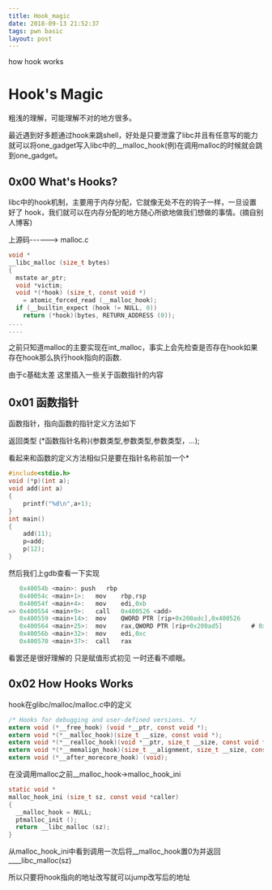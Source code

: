 ```yaml
---
title: Hook_magic
date: 2018-09-13 21:52:37
tags: pwn basic
layout: post
---
```

how hook works
<!--more-->
# Hook's Magic
粗浅的理解，可能理解不对的地方很多。

最近遇到好多题通过hook来跳shell，好处是只要泄露了libc并且有任意写的能力就可以将one_gadget写入libc中的__malloc_hook(例)在调用malloc的时候就会跳到one_gadget。

## 0x00 What's Hooks?
libc中的hook机制，主要用于内存分配，它就像无处不在的钩子一样，一旦设置好了 hook，我们就可以在内存分配的地方随心所欲地做我们想做的事情。(摘自别人博客)

上源码------>
malloc.c
```c
void *
__libc_malloc (size_t bytes)
{
  mstate ar_ptr;
  void *victim;
  void *(*hook) (size_t, const void *)
    = atomic_forced_read (__malloc_hook);
  if (__builtin_expect (hook != NULL, 0))
    return (*hook)(bytes, RETURN_ADDRESS (0));
....
....
```
之前只知道malloc的主要实现在int_malloc，事实上会先检查是否存在hook如果存在hook那么执行hook指向的函数.

由于c基础太差 这里插入一些关于函数指针的内容

## 0x01 函数指针
函数指针，指向函数的指针定义方法如下

返回类型 (*函数指针名称)(参数类型,参数类型,参数类型，…);

看起来和函数的定义方法相似只是要在指针名称前加一个*

```c
#include<stdio.h>
void (*p)(int a);
void add(int a) 
{
	printf("%d\n",a+1);
}
int main()
{
	add(11);
	p=add;
	p(12);
}
```
然后我们上gdb查看一下实现
```c
   0x40054b <main>:	push   rbp
   0x40054c <main+1>:	mov    rbp,rsp
   0x40054f <main+4>:	mov    edi,0xb
=> 0x400554 <main+9>:	call   0x400526 <add>
   0x400559 <main+14>:	mov    QWORD PTR [rip+0x200adc],0x400526        # 0x601040 <p>
   0x400564 <main+25>:	mov    rax,QWORD PTR [rip+0x200ad5]        # 0x601040 <p>
   0x40056b <main+32>:	mov    edi,0xc
   0x400570 <main+37>:	call   rax

```
看罢还是很好理解的 只是赋值形式初见 一时还看不顺眼。

## 0x02 How Hooks Works
hook在glibc/malloc/malloc.c中的定义
```c
/* Hooks for debugging and user-defined versions. */
extern void (*__free_hook) (void *__ptr, const void *);
extern void *(*__malloc_hook)(size_t __size, const void *);
extern void *(*__realloc_hook)(void *__ptr, size_t __size, const void *);
extern void *(*__memalign_hook)(size_t __alignment, size_t __size, const void *);
extern void (*__after_morecore_hook) (void);
```
在没调用malloc之前__malloc_hook->malloc_hook_ini

```c
static void *
malloc_hook_ini (size_t sz, const void *caller)
{
  __malloc_hook = NULL;
  ptmalloc_init ();
  return __libc_malloc (sz);
}
```
从malloc_hook_ini中看到调用一次后将__malloc_hook置0为并返回____libc_malloc(sz)

所以只要将hook指向的地址改写就可以jump改写后的地址